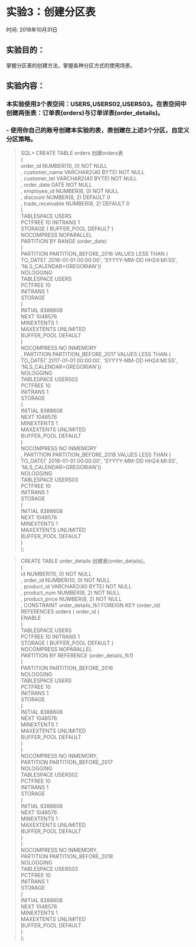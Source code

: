 
# 实验3：创建分区表

时间: 2018年10月31日

## 实验目的：

掌握分区表的创建方法，掌握各种分区方式的使用场景。

## 实验内容：

### 本实验使用3个表空间：USERS,USERS02,USERS03。在表空间中创建两张表：订单表(orders)与订单详表(order_details)。
### - 使用**你自己的账号创建本实验的表**，表创建在上述3个分区，自定义分区策略。
>SQL> CREATE TABLE orders    创建orders表                                            <br>
(                                       <br>
 order_id NUMBER(10, 0) NOT NULL                                        <br>
 , customer_name VARCHAR2(40 BYTE) NOT NULL                                        <br>
 , customer_tel VARCHAR2(40 BYTE) NOT NULL                                        <br>
 , order_date DATE NOT NULL                                        <br>
 , employee_id NUMBER(6, 0) NOT NULL                                        <br>
 , discount NUMBER(8, 2) DEFAULT 0                                        <br>
 , trade_receivable NUMBER(8, 2) DEFAULT 0                                        <br>
)                                        <br>
TABLESPACE USERS                                        <br>
PCTFREE 10 INITRANS 1                                        <br>
STORAGE (   BUFFER_POOL DEFAULT )                                        <br>
NOCOMPRESS NOPARALLEL                                        <br>
PARTITION BY RANGE (order_date)                                        <br>
(                                       <br>
 PARTITION PARTITION_BEFORE_2016 VALUES LESS THAN (                                       <br>
 TO_DATE(' 2016-01-01 00:00:00', 'SYYYY-MM-DD HH24:MI:SS',                                        <br>
 'NLS_CALENDAR=GREGORIAN'))                                        <br>
 NOLOGGING                                        <br>
 TABLESPACE USERS                                        <br>
 PCTFREE 10                                        <br>
 INITRANS 1                                        <br>
 STORAGE                                        <br>
(                                        <br>
 INITIAL 8388608                                        <br>
 NEXT 1048576                                        <br>
 MINEXTENTS 1                                        <br>
 MAXEXTENTS UNLIMITED                                        <br>
 BUFFER_POOL DEFAULT                                        <br>
)                                        <br>
NOCOMPRESS NO INMEMORY                                         <br>
, PARTITION PARTITION_BEFORE_2017 VALUES LESS THAN (                                       <br>
TO_DATE(' 2017-01-01 00:00:00', 'SYYYY-MM-DD HH24:MI:SS',                                        <br>
'NLS_CALENDAR=GREGORIAN'))                                        <br>
NOLOGGING                                        <br>
TABLESPACE USERS02                                        <br>
PCTFREE 10                                        <br>
 INITRANS 1                                        <br>
 STORAGE                                        <br>
(                                        <br>
 INITIAL 8388608                                        <br>
 NEXT 1048576                                        <br>
 MINEXTENTS 1                                        <br>
 MAXEXTENTS UNLIMITED                                        <br>
 BUFFER_POOL DEFAULT                                        <br>
)                                        <br>
NOCOMPRESS NO INMEMORY                                         <br>
, PARTITION PARTITION_BEFORE_2018 VALUES LESS THAN (                                       <br>
TO_DATE(' 2018-01-01 00:00:00', 'SYYYY-MM-DD HH24:MI:SS',                                        <br>
'NLS_CALENDAR=GREGORIAN'))                                        <br>
NOLOGGING                                        <br>
TABLESPACE USERS03                                       <br>
PCTFREE 10                                        <br>
 INITRANS 1                                        <br>
 STORAGE                                        <br>
(                                        <br>
 INITIAL 8388608                                        <br>
 NEXT 1048576                                        <br>
 MINEXTENTS 1                                        <br>
 MAXEXTENTS UNLIMITED                                        <br>
 BUFFER_POOL DEFAULT                                        <br>
)                                        <br>
);                                       <br>


> CREATE TABLE order_details  创建表(order_details)。                                       <br>
(                                       <br>
id NUMBER(10, 0) NOT NULL                                        <br>
, order_id NUMBER(10, 0) NOT NULL                                       <br>
, product_id VARCHAR2(40 BYTE) NOT NULL                                        <br>
, product_num NUMBER(8, 2) NOT NULL                                        <br>
, product_price NUMBER(8, 2) NOT NULL                                        <br>
, CONSTRAINT order_details_fk1 FOREIGN KEY  (order_id)                                       <br>
REFERENCES orders  (  order_id   )                                       <br>
ENABLE                                        <br>
)                                        <br>
TABLESPACE USERS                                        <br>
PCTFREE 10 INITRANS 1                                        <br>
STORAGE (   BUFFER_POOL DEFAULT )                                        <br>
NOCOMPRESS NOPARALLEL                                       <br>
PARTITION BY REFERENCE (order_details_fk1)                                       <br>
(                                       <br>
PARTITION PARTITION_BEFORE_2016                                        <br>
NOLOGGING                                        <br>
TABLESPACE USERS                                       <br>
PCTFREE 10                                        <br>
 INITRANS 1                                        <br>
 STORAGE                                        <br>
(                                        <br>
 INITIAL 8388608                                        <br>
 NEXT 1048576                                        <br>
 MINEXTENTS 1                                        <br>
 MAXEXTENTS UNLIMITED                                        <br>
 BUFFER_POOL DEFAULT                                        <br>
)                                        <br>
)                                        <br>
NOCOMPRESS NO INMEMORY,                                        <br>
PARTITION PARTITION_BEFORE_2017                                        <br>
NOLOGGING                                        <br>
TABLESPACE USERS02                                       <br>
PCTFREE 10                                        <br>
 INITRANS 1                                        <br>
 STORAGE                                        <br>
(                                        <br>
 INITIAL 8388608                                        <br>
 NEXT 1048576                                        <br>
 MINEXTENTS 1                                        <br>
 MAXEXTENTS UNLIMITED                                        <br>
 BUFFER_POOL DEFAULT                                        <br>
)                                        <br>
)                                        <br>
NOCOMPRESS NO INMEMORY,                                       <br>
PARTITION PARTITION_BEFORE_2018                                       <br>
NOLOGGING                                        <br>
TABLESPACE USERS03                                       <br>
PCTFREE 10                                        <br>
 INITRANS 1                                        <br>
 STORAGE                                        <br>
(                                        <br>
 INITIAL 8388608                                        <br>
 NEXT 1048576                                        <br>
 MINEXTENTS 1                                        <br>
 MAXEXTENTS UNLIMITED                                        <br>
 BUFFER_POOL DEFAULT                                        <br>
)                                        <br>
);                                       <br>

###
